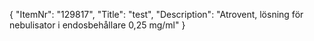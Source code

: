 {
  "ItemNr": "129817",
  "Title": "test",
  "Description": "Atrovent, lösning för nebulisator i endosbehållare 0,25 mg/ml"
}